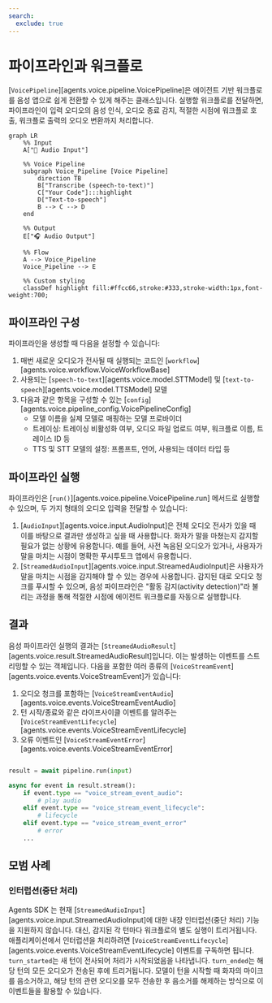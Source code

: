 ```yaml
---
search:
  exclude: true
---
```

# 파이프라인과 워크플로

[`VoicePipeline`][agents.voice.pipeline.VoicePipeline]은 에이전트 기반 워크플로를 음성 앱으로 쉽게 전환할 수 있게 해주는 클래스입니다. 실행할 워크플로를 전달하면, 파이프라인이 입력 오디오의 음성 인식, 오디오 종료 감지, 적절한 시점에 워크플로 호출, 워크플로 출력의 오디오 변환까지 처리합니다.

```mermaid
graph LR
    %% Input
    A["🎤 Audio Input"]

    %% Voice Pipeline
    subgraph Voice_Pipeline [Voice Pipeline]
        direction TB
        B["Transcribe (speech-to-text)"]
        C["Your Code"]:::highlight
        D["Text-to-speech"]
        B --> C --> D
    end

    %% Output
    E["🎧 Audio Output"]

    %% Flow
    A --> Voice_Pipeline
    Voice_Pipeline --> E

    %% Custom styling
    classDef highlight fill:#ffcc66,stroke:#333,stroke-width:1px,font-weight:700;

```

## 파이프라인 구성

파이프라인을 생성할 때 다음을 설정할 수 있습니다:

1. 매번 새로운 오디오가 전사될 때 실행되는 코드인 [`workflow`][agents.voice.workflow.VoiceWorkflowBase]
2. 사용되는 [`speech-to-text`][agents.voice.model.STTModel] 및 [`text-to-speech`][agents.voice.model.TTSModel] 모델
3. 다음과 같은 항목을 구성할 수 있는 [`config`][agents.voice.pipeline_config.VoicePipelineConfig]
    - 모델 이름을 실제 모델로 매핑하는 모델 프로바이더
    - 트레이싱: 트레이싱 비활성화 여부, 오디오 파일 업로드 여부, 워크플로 이름, 트레이스 ID 등
    - TTS 및 STT 모델의 설정: 프롬프트, 언어, 사용되는 데이터 타입 등

## 파이프라인 실행

파이프라인은 [`run()`][agents.voice.pipeline.VoicePipeline.run] 메서드로 실행할 수 있으며, 두 가지 형태의 오디오 입력을 전달할 수 있습니다:

1. [`AudioInput`][agents.voice.input.AudioInput]은 전체 오디오 전사가 있을 때 이를 바탕으로 결과만 생성하고 싶을 때 사용합니다. 화자가 말을 마쳤는지 감지할 필요가 없는 상황에 유용합니다. 예를 들어, 사전 녹음된 오디오가 있거나, 사용자가 말을 마치는 시점이 명확한 푸시투토크 앱에서 유용합니다.
2. [`StreamedAudioInput`][agents.voice.input.StreamedAudioInput]은 사용자가 말을 마치는 시점을 감지해야 할 수 있는 경우에 사용합니다. 감지된 대로 오디오 청크를 푸시할 수 있으며, 음성 파이프라인은 "활동 감지(activity detection)"라 불리는 과정을 통해 적절한 시점에 에이전트 워크플로를 자동으로 실행합니다.

## 결과

음성 파이프라인 실행의 결과는 [`StreamedAudioResult`][agents.voice.result.StreamedAudioResult]입니다. 이는 발생하는 이벤트를 스트리밍할 수 있는 객체입니다. 다음을 포함한 여러 종류의 [`VoiceStreamEvent`][agents.voice.events.VoiceStreamEvent]가 있습니다:

1. 오디오 청크를 포함하는 [`VoiceStreamEventAudio`][agents.voice.events.VoiceStreamEventAudio]
2. 턴 시작/종료와 같은 라이프사이클 이벤트를 알려주는 [`VoiceStreamEventLifecycle`][agents.voice.events.VoiceStreamEventLifecycle]
3. 오류 이벤트인 [`VoiceStreamEventError`][agents.voice.events.VoiceStreamEventError]

```python

result = await pipeline.run(input)

async for event in result.stream():
    if event.type == "voice_stream_event_audio":
        # play audio
    elif event.type == "voice_stream_event_lifecycle":
        # lifecycle
    elif event.type == "voice_stream_event_error"
        # error
    ...
```

## 모범 사례

### 인터럽션(중단 처리)

Agents SDK 는 현재 [`StreamedAudioInput`][agents.voice.input.StreamedAudioInput]에 대한 내장 인터럽션(중단 처리) 기능을 지원하지 않습니다. 대신, 감지된 각 턴마다 워크플로의 별도 실행이 트리거됩니다. 애플리케이션에서 인터럽션을 처리하려면 [`VoiceStreamEventLifecycle`][agents.voice.events.VoiceStreamEventLifecycle] 이벤트를 구독하면 됩니다. `turn_started`는 새 턴이 전사되어 처리가 시작되었음을 나타냅니다. `turn_ended`는 해당 턴의 모든 오디오가 전송된 후에 트리거됩니다. 모델이 턴을 시작할 때 화자의 마이크를 음소거하고, 해당 턴의 관련 오디오를 모두 전송한 후 음소거를 해제하는 방식으로 이 이벤트들을 활용할 수 있습니다.